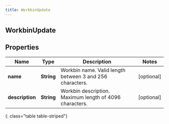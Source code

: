 ```yaml
---
title: WorkbinUpdate
---
```

## WorkbinUpdate


## Properties

| Name | Type | Description | Notes |
| ------------ | ------------- | ------------- | ------------- |
| **name** | <!----><!---->**String**<!----> | Workbin name. Valid length between 3 and 256 characters. |  [optional] |
| **description** | <!----><!---->**String**<!----> | Workbin description. Maximum length of 4096 characters. |  [optional] |
{: class="table table-striped"}



